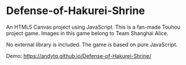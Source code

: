 # Defense-of-Hakurei-Shrine
An HTML5 Canvas project using JavaScript. 
This is a fan-made Touhou project game.
Images in this game belong to Team Shanghai Alice.

No external library is included. The game is based on pure JavaScript.

Demo: https://andytq.github.io/Defense-of-Hakurei-Shrine/
